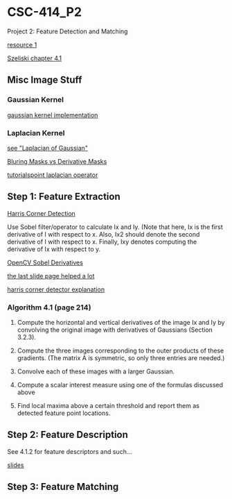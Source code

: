 # CSC-414_P2
Project 2: Feature Detection and Matching

[resource 1](https://cs.brown.edu/courses/csci1430/proj2/)

[Szeliski chapter 4.1](http://szeliski.org/Book/drafts/SzeliskiBook_20100903_draft.pdf)

## Misc Image Stuff

### Gaussian Kernel 

[gaussian kernel implementation](https://stackoverflow.com/questions/29731726/how-to-calculate-a-gaussian-kernel-matrix-efficiently-in-numpy)

### Laplacian Kernel

[see "Laplacian of Gaussian"](https://homepages.inf.ed.ac.uk/rbf/HIPR2/log.htm)

[Bluring Masks vs Derivative Masks](https://www.tutorialspoint.com/dip/high_pass_vs_low_pass_filters.htm)

[tutorialspoint laplacian operator](https://www.tutorialspoint.com/dip/laplacian_operator.htm)

## Step 1: Feature Extraction

[Harris Corner Detection](https://opencv-python-tutroals.readthedocs.io/en/latest/py_tutorials/py_feature2d/py_features_harris/py_features_harris.html#harris-corners)

Use Sobel filter/operator to calculate Ix and Iy. (Note that here, Ix is the first derivative of I with respect to x. Also, 
Ix2 should denote the second derivative of I with respect to x. Finally, Ixy denotes computing the derivative of Ix with respect to y.

[OpenCV Sobel Derivatives](https://docs.opencv.org/2.4/doc/tutorials/imgproc/imgtrans/sobel_derivatives/sobel_derivatives.html)

[the last slide page helped a lot](http://www.cse.psu.edu/~rtc12/CSE486/lecture06.pdf)

[harris corner detector explanation](https://aishack.in/tutorials/harris-corner-detector/)

### Algorithm 4.1 (page 214)

1. Compute the horizontal and vertical derivatives of the image Ix and Iy by convolving the original image with derivatives of Gaussians (Section 3.2.3).

2. Compute the three images corresponding to the outer products of these gradients.
(The matrix A is symmetric, so only three entries are needed.)

3. Convolve each of these images with a larger Gaussian.

4. Compute a scalar interest measure using one of the formulas discussed above

5. Find local maxima above a certain threshold and report them as detected feature
point locations.

## Step 2: Feature Description

See 4.1.2 for feature descriptors and such...

[slides](https://courses.cs.washington.edu/courses/cse455/09wi/Lects/lect6.pdf)

## Step 3: Feature Matching


